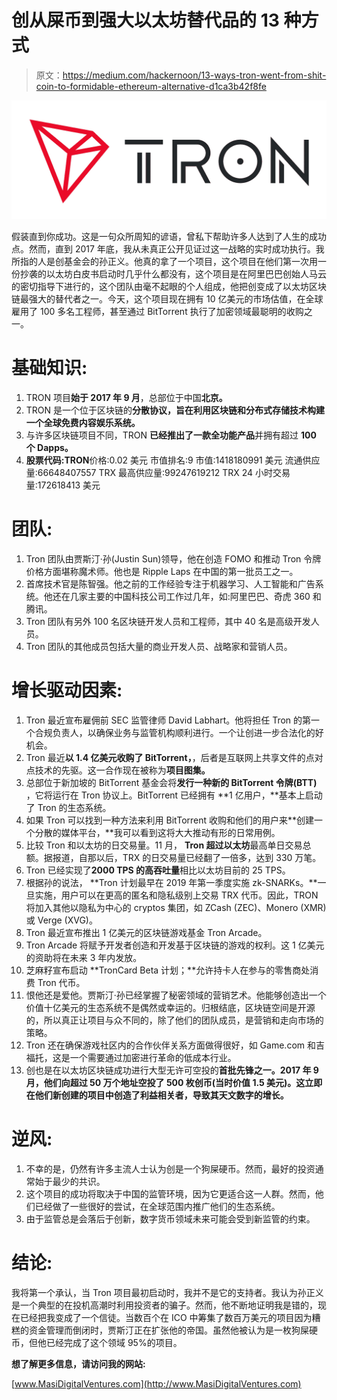 # 创从屎币到强大以太坊替代品的 13 种方式

> 原文：<https://medium.com/hackernoon/13-ways-tron-went-from-shit-coin-to-formidable-ethereum-alternative-d1ca3b42f8fe>

![](img/13c88231f416f4237eef059f0e658b41.png)

假装直到你成功。这是一句众所周知的谚语，曾私下帮助许多人达到了人生的成功点。然而，直到 2017 年底，我从未真正公开见证过这一战略的实时成功执行。我所指的人是创基金会的孙正义。他真的拿了一个项目，这个项目在他们第一次用一份抄袭的以太坊白皮书启动时几乎什么都没有，这个项目是在阿里巴巴创始人马云的密切指导下进行的，这个团队由毫不起眼的个人组成，他把创变成了以太坊区块链最强大的替代者之一。今天，这个项目现在拥有 10 亿美元的市场估值，在全球雇用了 100 多名工程师，甚至通过 BitTorrent 执行了加密领域最聪明的收购之一。

# 基础知识:

1.  TRON 项目**始于 2017 年 9 月**，总部位于中国**北京。**
2.  TRON 是一个位于区块链的**分散协议，旨在利用区块链和分布式存储技术构建一个全球免费内容娱乐系统。**
3.  与许多区块链项目不同，TRON **已经推出了一款全功能产品**并拥有超过 **100 个 Dapps。**
4.  **股票代码:TRON**价格:0.02 美元
    市值排名:9
    市值:1418180991 美元
    流通供应量:66648407557 TRX
    最高供应量:99247619212 TRX
    24 小时交易量:172618413 美元

# 团队:

1.  Tron 团队由贾斯汀·孙(Justin Sun)领导，他在创造 FOMO 和推动 Tron 令牌价格方面堪称魔术师。他也是 Ripple Laps 在中国的第一批员工之一。
2.  首席技术官是陈智强。他之前的工作经验专注于机器学习、人工智能和广告系统。他还在几家主要的中国科技公司工作过几年，如:阿里巴巴、奇虎 360 和腾讯。
3.  Tron 团队有另外 100 名区块链开发人员和工程师，其中 40 名是高级开发人员。
4.  Tron 团队的其他成员包括大量的商业开发人员、战略家和营销人员。

# 增长驱动因素:

1.  Tron 最近宣布雇佣前 SEC 监管律师 David Labhart。他将担任 Tron 的第一个合规负责人，以确保业务与监管机构顺利进行。一个让创进一步合法化的好机会。
2.  Tron 最近**以 1.4 亿美元收购了 BitTorrent，**，后者是互联网上共享文件的点对点技术的先驱。这一合作现在被称为**项目图集。**
3.  总部位于新加坡的 BitTorrent 基金会将**发行一种新的 BitTorrent 令牌(BTT)** ，它将运行在 Tron 协议上。BitTorrent 已经拥有 **1 亿用户，**基本上启动了 Tron 的生态系统。
4.  如果 Tron 可以找到一种方法来利用 BitTorrent 收购和他们的用户来**创建一个分散的媒体平台，**我可以看到这将大大推动有形的日常用例。
5.  比较 Tron 和以太坊的日交易量。11 月， **Tron 超过以太坊**最高单日交易总额。据报道，自那以后，TRX 的日交易量已经翻了一倍多，达到 330 万笔。
6.  Tron 已经实现了**2000 TPS 的高吞吐量**相比以太坊目前的 25 TPS。
7.  根据孙的说法， **Tron 计划最早在 2019 年第一季度实施 zk-SNARKs。**一旦实施，用户可以在更高的匿名和隐私级别上交易 TRX 代币。因此，TRON 将加入其他以隐私为中心的 cryptos 集团，如 ZCash (ZEC)、Monero (XMR)或 Verge (XVG)。
8.  Tron 最近宣布推出 1 亿美元的区块链游戏基金 Tron Arcade。
9.  Tron Arcade 将赋予开发者创造和开发基于区块链的游戏的权利。这 1 亿美元的资助将在未来 3 年内发放。
10.  芝麻籽宣布启动 **TronCard Beta 计划；**允许持卡人在参与的零售商处消费 Tron 代币。
11.  恨他还是爱他。贾斯汀·孙已经掌握了秘密领域的营销艺术。他能够创造出一个价值十亿美元的生态系统不是偶然或幸运的。归根结底，区块链空间是开源的，所以真正让项目与众不同的，除了他们的团队成员，是营销和走向市场的策略。
12.  Tron 还在确保游戏社区内的合作伙伴关系方面做得很好，如 Game.com 和吉福托，这是一个需要通过加密进行革命的低成本行业。
13.  创也是在以太坊区块链成功进行大型无许可空投的**首批先锋之一。2017 年 9 月，他们向超过 50 万个地址空投了 500 枚创币(当时价值 1.5 美元)。这立即在他们新创建的项目中创造了利益相关者，导致其天文数字的增长。**

# **逆风:**

1.  不幸的是，仍然有许多主流人士认为创是一个狗屎硬币。然而，最好的投资通常始于最少的共识。
2.  这个项目的成功将取决于中国的监管环境，因为它更适合这一人群。然而，他们已经做了一些很好的尝试，在全球范围内推广他们的生态系统。
3.  由于监管总是会落后于创新，数字货币领域未来可能会受到新监管的约束。

# **结论:**

我将第一个承认，当 Tron 项目最初启动时，我并不是它的支持者。我认为孙正义是一个典型的在投机高潮时利用投资者的骗子。然而，他不断地证明我是错的，现在已经把我变成了一个信徒。当数百个在 ICO 中筹集了数百万美元的项目因为糟糕的资金管理而倒闭时，贾斯汀正在扩张他的帝国。虽然他被认为是一枚狗屎硬币，但他已经完成了这个领域 95%的项目。

**想了解更多信息，请访问我的网站:**

[www.MasiDigitalVentures.com](http://www.MasiDigitalVentures.com)